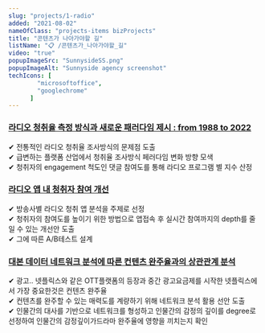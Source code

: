 ```yaml
---
slug: "projects/1-radio"
added: "2021-08-02"
nameOfClass: "projects-items bizProjects"
title: "콘텐츠가 나아가야할 길"
listName: "📋 /콘텐츠가_나아가야할_길"
video: "true"
popupImageSrc: "SunnysideSS.png"
popupImageAlt: "Sunnyside agency screenshot"
techIcons: [
        "microsoftoffice",
        "googlechrome"
      ]
---
```


### [라디오 청취율 측정 방식과 새로운 패러다임 제시 : from 1988 to 2022]()  
✔︎ 전통적인 라디오 청취율 조사방식의 문제점 도출  
✔︎ 급변하는 플랫폼 산업에서 청취율 조사방식 페러다임 변화 방향 모색  
✔︎ 청취자의 engagement 척도인 댓글 참여도를 통해 라디오 프로그램 별 지수 산정  
  
### [라디오 앱 내 청취자 참여 개선]()  
✔︎ 방송사별 라디오 청취 앱 분석을 주제로 선정   
✔︎ 청취자의 참여도를 높이기 위한 방법으로 앱접속 후 실시간 참여까지의 depth를 줄일 수 있는 개선안 도출   
✔︎ 그에 따른 A/B테스트 설계  
  
### [대본 데이터 네트워크 분석에 따른 컨텐츠 완주율과의 상관관계 분석]()  
✔︎ 광고.. 넷플릭스와 같은 OTT플랫폼의 등장과 중간 광고요금제를 시작한 넷플릭스에서 가장 중요한것은 컨텐츠 완주율   
✔︎ 컨텐츠를 완주할 수 있는 매력도를 계량하기 위해 네트워크 분석 활용 선안 도출  
✔︎ 인물간의 대사를 기반으로 네트워크를 형성하고 인물간의 감정의 깊이를 degree로 선정하여 인물간의 감정깊이가드라마 완주율에 영향을 끼치는지 확인   
